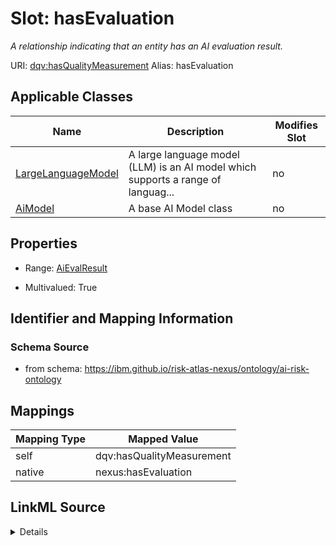 

# Slot: hasEvaluation


_A relationship indicating that an entity has an AI evaluation result._





URI: [dqv:hasQualityMeasurement](https://www.w3.org/TR/vocab-dqv/hasQualityMeasurement)
Alias: hasEvaluation

<!-- no inheritance hierarchy -->





## Applicable Classes

| Name | Description | Modifies Slot |
| --- | --- | --- |
| [LargeLanguageModel](LargeLanguageModel.md) | A large language model (LLM) is an AI model which supports a range of languag... |  no  |
| [AiModel](AiModel.md) | A base AI Model class |  no  |







## Properties

* Range: [AiEvalResult](AiEvalResult.md)

* Multivalued: True





## Identifier and Mapping Information







### Schema Source


* from schema: https://ibm.github.io/risk-atlas-nexus/ontology/ai-risk-ontology




## Mappings

| Mapping Type | Mapped Value |
| ---  | ---  |
| self | dqv:hasQualityMeasurement |
| native | nexus:hasEvaluation |




## LinkML Source

<details>
```yaml
name: hasEvaluation
description: A relationship indicating that an entity has an AI evaluation result.
from_schema: https://ibm.github.io/risk-atlas-nexus/ontology/ai-risk-ontology
rank: 1000
slot_uri: dqv:hasQualityMeasurement
alias: hasEvaluation
domain_of:
- AiModel
range: AiEvalResult
multivalued: true
inlined: true
inlined_as_list: true

```
</details>
